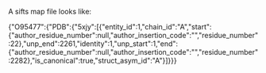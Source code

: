 A sifts map file looks like:

{"O95477":{"PDB":{"5xjy":[{"entity_id":1,"chain_id":"A","start":{"author_residue_number":null,"author_insertion_code":"","residue_number":22},"unp_end":2261,"identity":1,"unp_start":1,"end":{"author_residue_number":null,"author_insertion_code":"","residue_number":2282},"is_canonical":true,"struct_asym_id":"A"}]}}}
